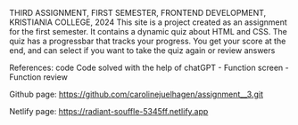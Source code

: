 THIRD ASSIGNMENT, FIRST SEMESTER, FRONTEND DEVELOPMENT, KRISTIANIA COLLEGE, 2024
This site is a project created as an assignment for the first semester.
It contains a dynamic quiz about HTML and CSS. The quiz has a progressbar that tracks your progress. You get your score at the end, and can select if you want to take the quiz again or review answers

References: code
Code solved with the help of chatGPT
    - Function screen
    - Function review

Github page:
https://github.com/carolinejuelhagen/assignment__3.git

Netlify page:
https://radiant-souffle-5345ff.netlify.app
